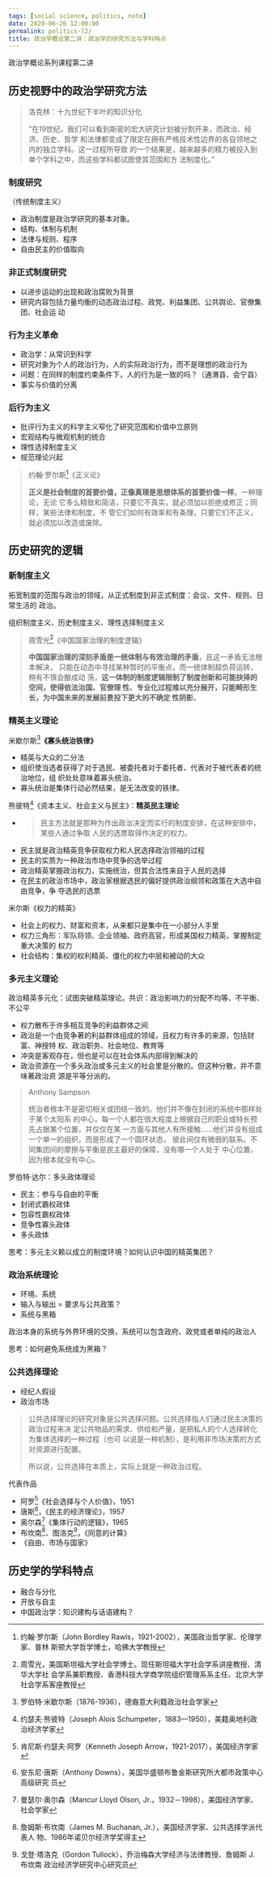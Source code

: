```yaml
---
tags: [social science, politics, note]
date: 2020-06-26 12:00:00
permalink: politics-l2/
title: 政治学概论第二讲：政治学的研究方法与学科特点
---
```


政治学概论系列课程第二讲

## 历史视野中的政治学研究方法

> 洛克林：十九世纪下半叶的知识分化
>
> “在19世纪，我们可以看到斯密的宏大研究计划被分割开来，而政治、经济、历史、哲学
> 和法律都变成了限定在拥有严格技术性边界的各自领地之内的独立学科。这一过程所导致
> 的一个结果是，越来越多的精力被投入到单个学科之中，而这些学科都试图使其范围和方
> 法制度化。”

<!-- more -->

### 制度研究

（传统制度主义）

- 政治制度是政治学研究的基本对象。
- 结构、体制与机制
- 法律与规则、程序
- 自由民主的价值取向

### 非正式制度研究

- 以进步运动的出现和政治腐败为背景
- 研究内容包括力量均衡的动态政治过程、政党、利益集团、公共舆论、官僚集团、社会运
  动

### 行为主义革命

- 政治学：从常识到科学
- 研究对象为个人的政治行为，人的实际政治行为，而不是理想的政治行为
- 问题：在同样的制度约束条件下，人的行为是一致的吗？（通渭县、会宁县）
- 事实与价值的分离

### 后行为主义

- 批评行为主义的科学主义窄化了研究范围和价值中立原则
- 宏观结构与微观机制的统合
- 理性选择制度主义
- 规范理论兴起

> 约翰·罗尔斯[^10]《正义论》
>
> **正义是社会制度的首要价值，正像真理是思想体系的首要价值一样**。一种理论，无论
> 它多么精致和简洁，只要它不真实，就必须加以拒绝或修正；同样，某些法律和制度，不
> 管它们如何有效率和有条理，只要它们不正义，就必须加以改造或废除。

## 历史研究的逻辑

### 新制度主义

拓宽制度的范围与政治的领域，从正式制度到非正式制度：会议、文件、规则、日常生活的
政治。

组织制度主义、历史制度主义、理性选择制度主义

> 周雪光[^11]《中国国家治理的制度逻辑》
>
> **中国国家治理的深刻矛盾是一统体制与有效治理的矛盾**，且这一矛盾无法根本解决，
> 只能在动态中寻找某种暂时的平衡点，而一统体制超负荷运转，稍有不慎会酿成动
> 荡，**这一体制的制度逻辑限制了制度创新和可能抉择的空间，使得依法治国、官僚理
> 性、专业化过程难以充分展开，只能畸形生长，为中国未来的发展前景投下更大的不确定
> 性阴影**。

### 精英主义理论

米歇尔斯[^12]**《寡头统治铁律》**

- 精英与大众的二分法
- 组织使当选者获得了对于选民、被委托者对于委托者、代表对于被代表者的统治地位，组
  织处处意味着寡头统治。
- 寡头统治是集体行动必然结果，是无法改变的铁律。

熊彼特[^13]《资本主义、社会主义与民主》：**精英民主理论**

- > 民主方法就是那种为作出政治决定而实行的制度安排，在这种安排中，某些人通过争取
  > 人民的选票取得作决定的权力。
- 民主就是政治精英竞争获取权力和人民选择政治领袖的过程
- 民主的实质为一种政治市场中竞争的选举过程
- 政治精英掌握政治权力，实施统治，但其合法性来自于人民的选择
- 在民主的政治市场中，政治家根据选民的偏好提供政治纲领和政策在大选中自由竞争，争
  夺选民的选票

米尔斯《权力的精英》

- 社会上的权力、财富和资本，从来都只是集中在一小部分人手里
- 权力三角形：军队将领、企业领袖、政府高官，形成美国权力精英，掌握制定重大决策的
  权力
- 社会结构：集权的权利精英、僵化的权力中层和被动的大众

### 多元主义理论

政治精英多元化：试图突破精英理论。共识：政治影响力的分配不均等、不平衡、不公平

- 权力散布于许多相互竞争的利益群体之间
- 政治是一个由竞争著的利益群体组成的领域，且权力有许多的来源，包括财富、神授特
  权、政治职务、社会地位、教育等
- 冲突是客观存在，但也是可以在社会体系内部得到解决的
- 政治资源在一个多头政治或多元主义的社会里是分散的。但这种分散，并不意味著政治资
  源是平等分派的。

> Anthony Sampson
>
> 统治者根本不是密切相关或团结一致的。他们并不像在封闭的系统中那样处于某个太阳系
> 的中心，每一个人都在很大程度上根据自己的职业或特长预先占据某个位置，并仅仅在某
> 一方面与其他人有所接触……他们并没有组成一个单一的组织，而是形成了一个圆环状态，
> 彼此间仅有微弱的联系。不同集团间的摩擦与平衡是民主最好的保障，没有哪一个人处于
> 中心位置，因为根本就没有中心。

罗伯特·达尔：多头政体理论

- 民主：参与与自由的平衡
- 封闭式霸权政体
- 包容性霸权政体
- 竞争性寡头政体
- 多头政体

思考：多元主义赖以成立的制度环境？如何认识中国的精英集团？

### 政治系统理论

- 环境、系统
- 输入与输出 = 要求与公共政策？
- 系统与黑箱

政治本身的系统与外界环境的交换，系统可以包含政府、政党或者单纯的政治人

思考：如何避免系统成为黑箱？

### 公共选择理论

- 经纪人假设
- 政治市场

> 公共选择理论的研究对象是公共选择问题。公共选择指人们通过民主决策的政治过程来决
> 定公共物品的需求、供给和产量，是把私人的个人选择转化为集体选择的一种过程（也可
> 以说是一种机制），是利用非市场决策的方式对资源进行配置。
>
> 所以说，公共选择在本质上，实际上就是一种政治过程。

代表作品

- 阿罗[^14]《社会选择与个人价值》，1951
- 唐斯[^15]，《民主的经济理论》，1957
- 奥尔森[^16]《集体行动的逻辑》，1965
- 布坎南[^17]、图洛克[^18]，《同意的计算》
- 《自由、市场与国家》

## 历史学的学科特点

- 融合与分化
- 开放与自主
- 中国政治学：知识建构与话语建构？

<!-- cSpell:words Bordley Rawls Alois Mancur Tullock -->

[^10]:
    约翰·罗尔斯（John Bordley Rawls，1921-2002），美国政治哲学家、伦理学家、普林
    斯顿大学哲学博士，哈佛大学教授

[^11]:
    周雪光，美国斯坦福大学社会学博士。现任斯坦福大学社会学系讲座教授、清华大学社
    会学系兼职教授、香港科技大学商学院组织管理系系主任、北京大学社会学系客座教授

[^12]: 罗伯特·米歇尔斯（1876-1936），德裔意大利籍政治社会学家

[^13]:
    约瑟夫·熊彼特（Joseph Alois Schumpeter，1883—1950），美籍奥地利政治经济学家

[^14]: 肯尼斯·约瑟夫·阿罗（Kenneth Joseph Arrow，1921-2017），美国经济学家

[^15]:
    安东尼·唐斯（Anthony Downs），美国华盛顿布鲁金斯研究所大都市政策中心高级研究
    员

[^16]:
    曼瑟尔·奥尔森（Mancur Lloyd Olson, Jr.，1932－1998），美国经济学家、社会学家

[^17]:
    詹姆斯·布坎南（James M. Buchanan, Jr.），美国经济学家、公共选择学派代表人
    物、1986年诺贝尔经济学奖得主

[^18]:
    戈登·塔洛克（Gordon Tullock），乔治梅森大学经济与法律教授、詹姆斯 J. 布坎南
    政治经济学研究中心研究员
